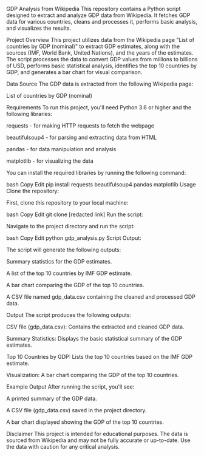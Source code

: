 GDP Analysis from Wikipedia
This repository contains a Python script designed to extract and analyze GDP data from Wikipedia. It fetches GDP data for various countries, cleans and processes it, performs basic analysis, and visualizes the results.

Project Overview
This project utilizes data from the Wikipedia page "List of countries by GDP (nominal)" to extract GDP estimates, along with the sources (IMF, World Bank, United Nations), and the years of the estimates. The script processes the data to convert GDP values from millions to billions of USD, performs basic statistical analysis, identifies the top 10 countries by GDP, and generates a bar chart for visual comparison.

Data Source
The GDP data is extracted from the following Wikipedia page:

List of countries by GDP (nominal)

Requirements
To run this project, you'll need Python 3.6 or higher and the following libraries:

requests - for making HTTP requests to fetch the webpage

beautifulsoup4 - for parsing and extracting data from HTML

pandas - for data manipulation and analysis

matplotlib - for visualizing the data

You can install the required libraries by running the following command:

bash
Copy
Edit
pip install requests beautifulsoup4 pandas matplotlib
Usage
Clone the repository:

First, clone this repository to your local machine:

bash
Copy
Edit
git clone [redacted link]
Run the script:

Navigate to the project directory and run the script:

bash
Copy
Edit
python gdp_analysis.py
Script Output:

The script will generate the following outputs:

Summary statistics for the GDP estimates.

A list of the top 10 countries by IMF GDP estimate.

A bar chart comparing the GDP of the top 10 countries.

A CSV file named gdp_data.csv containing the cleaned and processed GDP data.

Output
The script produces the following outputs:

CSV file (gdp_data.csv): Contains the extracted and cleaned GDP data.

Summary Statistics: Displays the basic statistical summary of the GDP estimates.

Top 10 Countries by GDP: Lists the top 10 countries based on the IMF GDP estimate.

Visualization: A bar chart comparing the GDP of the top 10 countries.

Example Output
After running the script, you'll see:

A printed summary of the GDP data.

A CSV file (gdp_data.csv) saved in the project directory.

A bar chart displayed showing the GDP of the top 10 countries.

Disclaimer
This project is intended for educational purposes. The data is sourced from Wikipedia and may not be fully accurate or up-to-date. Use the data with caution for any critical analysis.
